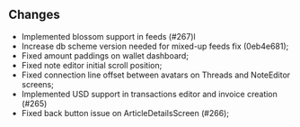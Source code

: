## Changes
- Implemented blossom support in feeds (#267)l
- Increase db scheme version needed for mixed-up feeds fix (0eb4e681);
- Fixed amount paddings on wallet dashboard;
- Fixed note editor initial scroll position;
- Fixed connection line offset between avatars on Threads and NoteEditor screens;
- Implemented USD support in transactions editor and invoice creation (#265)
- Fixed back button issue on ArticleDetailsScreen (#266);